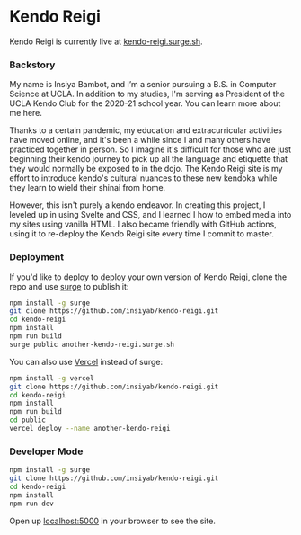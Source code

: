 # Kendo Reigi

Kendo Reigi is currently live at [kendo-reigi.surge.sh](http://kendo-reigi.surge.sh/).

### Backstory

My name is Insiya Bambot, and I’m a senior pursuing a B.S. in Computer Science at UCLA. In addition to my studies, I'm serving as President of the UCLA Kendo Club for the 2020-21 school year. You can learn more about me here.

Thanks to a certain pandemic, my education and extracurricular activities have moved online, and it's been a while since I and many others have practiced together in person. So I imagine it's difficult for those who are just beginning their kendo journey to pick up all the language and etiquette that they would normally be exposed to in the dojo. The Kendo Reigi site is my effort to introduce kendo's cultural nuances to these new kendoka while they learn to wield their shinai from home.

However, this isn't purely a kendo endeavor. In creating this project, I leveled up in using Svelte and CSS, and I learned  I how to embed media into my sites using vanilla HTML. I also became friendly with GitHub actions, using it to re-deploy the Kendo Reigi site every time I commit to master.

### Deployment

If you'd like to deploy to deploy your own version of Kendo Reigi, clone the repo and use [surge](https://surge.sh/) to publish it:

```bash
npm install -g surge
git clone https://github.com/insiyab/kendo-reigi.git
cd kendo-reigi
npm install
npm run build
surge public another-kendo-reigi.surge.sh
```

You can also use [Vercel](https://vercel.com) instead of surge:

```bash
npm install -g vercel
git clone https://github.com/insiyab/kendo-reigi.git
cd kendo-reigi
npm install
npm run build
cd public
vercel deploy --name another-kendo-reigi
```

### Developer Mode

```bash
npm install -g surge
git clone https://github.com/insiyab/kendo-reigi.git
cd kendo-reigi
npm install
npm run dev
```

Open up [localhost:5000](http://localhost:5000/) in your browser to see the site. 